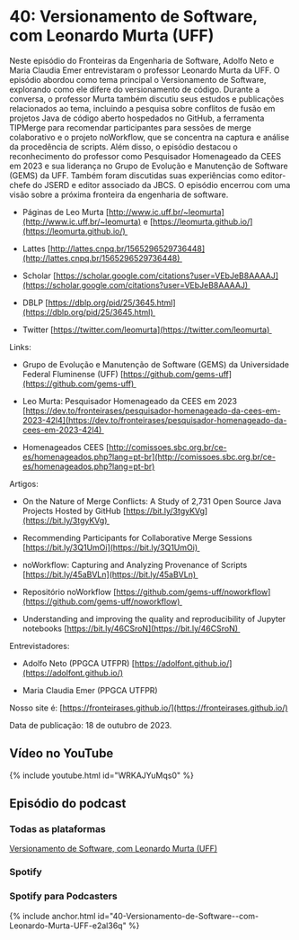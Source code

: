 # 40: Versionamento de Software, com Leonardo Murta (UFF)

Neste episódio do Fronteiras da Engenharia de Software, Adolfo Neto e Maria Claudia Emer entrevistaram o professor Leonardo Murta da UFF. O episódio abordou como tema principal o Versionamento de Software, explorando como ele difere do versionamento de código. Durante a conversa, o professor Murta também discutiu seus estudos e publicações relacionados ao tema, incluindo a pesquisa sobre conflitos de fusão em projetos Java de código aberto hospedados no GitHub, a ferramenta TIPMerge para recomendar participantes para sessões de merge colaborativo e o projeto noWorkflow, que se concentra na captura e análise da procedência de scripts. Além disso, o episódio destacou o reconhecimento do professor como Pesquisador Homenageado da CEES em 2023 e sua liderança no Grupo de Evolução e Manutenção de Software (GEMS) da UFF. Também foram discutidas suas experiências como editor-chefe do JSERD e editor associado da JBCS. O episódio encerrou com uma visão sobre a próxima fronteira da engenharia de software.

-   Páginas de Leo Murta [⁠http://www.ic.uff.br/~leomurta⁠](http://www.ic.uff.br/~leomurta) e [⁠https://leomurta.github.io/⁠](https://leomurta.github.io/) 

-   Lattes [⁠http://lattes.cnpq.br/1565296529736448⁠](http://lattes.cnpq.br/1565296529736448) 

-   Scholar [⁠https://scholar.google.com/citations?user=VEbJeB8AAAAJ⁠](https://scholar.google.com/citations?user=VEbJeB8AAAAJ) 

-   DBLP [⁠https://dblp.org/pid/25/3645.html⁠](https://dblp.org/pid/25/3645.html) 

-   Twitter [⁠https://twitter.com/leomurta⁠](https://twitter.com/leomurta) 

Links:

-   Grupo de Evolução e Manutenção de Software (GEMS) da Universidade Federal Fluminense (UFF) [⁠https://github.com/gems-uff⁠](https://github.com/gems-uff) 

-   Leo Murta: Pesquisador Homenageado da CEES em 2023 [⁠https://dev.to/fronteirases/pesquisador-homenageado-da-cees-em-2023-42l4⁠](https://dev.to/fronteirases/pesquisador-homenageado-da-cees-em-2023-42l4) 

-   Homenageados CEES [⁠http://comissoes.sbc.org.br/ce-es/homenageados.php?lang=pt-br⁠](http://comissoes.sbc.org.br/ce-es/homenageados.php?lang=pt-br)

Artigos:

-   On the Nature of Merge Conflicts: A Study of 2,731 Open Source Java Projects Hosted by GitHub [⁠https://bit.ly/3tgyKVg⁠](https://bit.ly/3tgyKVg) 

-   Recommending Participants for Collaborative Merge Sessions [⁠https://bit.ly/3Q1UmOi⁠](https://bit.ly/3Q1UmOi) 

-   noWorkflow: Capturing and Analyzing Provenance of Scripts [⁠https://bit.ly/45aBVLn⁠](https://bit.ly/45aBVLn) 

-   Repositório noWorkflow [⁠https://github.com/gems-uff/noworkflow⁠](https://github.com/gems-uff/noworkflow) 

-   Understanding and improving the quality and reproducibility of Jupyter notebooks [⁠https://bit.ly/46CSroN⁠](https://bit.ly/46CSroN) 

Entrevistadores:

-   Adolfo Neto (PPGCA UTFPR) [⁠⁠https://adolfont.github.io/⁠⁠⁠⁠⁠](https://adolfont.github.io/)

-   Maria Claudia Emer (PPGCA UTFPR)

Nosso site é: [⁠⁠⁠⁠https://fronteirases.github.io/⁠⁠⁠⁠](https://fronteirases.github.io/)


Data de publicação: 18 de outubro de 2023.


## Vídeo no YouTube

{% include youtube.html id="WRKAJYuMqs0" %}

## Episódio do podcast

### Todas as plataformas

[Versionamento de Software, com Leonardo Murta (UFF)](https://podcasters.spotify.com/pod/show/fronteirases/episodes/40-Versionamento-de-Software--com-Leonardo-Murta-UFF-e2al36q)

### Spotify

<!-- {% include spotify.html id="44QQcjG0PFjxVYr0a9ZioB" %} -->


### Spotify para Podcasters

{% include anchor.html id="40-Versionamento-de-Software--com-Leonardo-Murta-UFF-e2al36q" %}


